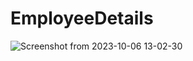 # EmployeeDetails
![Screenshot from 2023-10-06 13-02-30](https://github.com/VALiUMgithub/EmployeeDetails/assets/93570937/6d108da8-2ac1-4a57-8b5c-483c5a641288)
